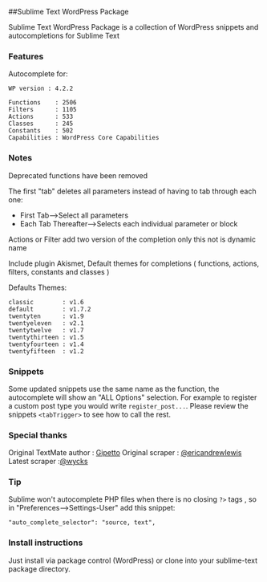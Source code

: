 ##Sublime Text WordPress Package

Sublime Text WordPress Package is a collection of WordPress snippets and autocompletions for Sublime Text

### Features

Autocomplete for:

    WP version : 4.2.2

    Functions    : 2506
    Filters      : 1105
    Actions      : 533
    Classes      : 245
    Constants    : 502
    Capabilities : WordPress Core Capabilities


### Notes

Deprecated functions have been removed

The first "tab" deletes all parameters instead of having to tab through each one:

- First Tab-->Select all parameters
- Each Tab Thereafter-->Selects each individual parameter or block

Actions or Filter add two version of the completion only this not is dynamic name

Include plugin Akismet, Default themes for completions ( functions, actions, filters, constants and classes )

Defaults Themes:

	classic        : v1.6
	default        : v1.7.2
	twentyten      : v1.9
	twentyeleven   : v2.1
	twentytwelve   : v1.7
	twentythirteen : v1.5
	twentyfourteen : v1.4
	twentyfifteen  : v1.2

### Snippets

Some updated snippets use the same name as the function, the autocomplete will show an "ALL Options" selection. For example to
register a custom post type you would write `register_post...`. Please review the snippets `<tabTrigger>` to see how to call the rest.


### Special thanks

Original TextMate author : [Gipetto](https://github.com/Gipetto/wordpress.tmbundle)
Original scraper : [@ericandrewlewis](https://github.com/purplefish32/sublime-text-2-wordpress-scraper )
Latest scraper :[@wycks](https://github.com/wycks/SublimeText-WordPress-Autocomplete)

### Tip

Sublime won't autocomplete PHP files when there is no closing `?>` tags , so in "Preferences-->Settings-User" add this snippet:

    "auto_complete_selector": "source, text",

###  Install instructions

Just install via package control (WordPress) or clone into your sublime-text package directory.

